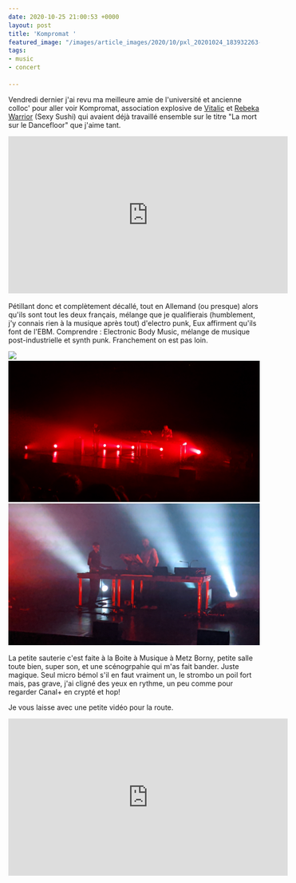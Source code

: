 ```yaml
---
date: 2020-10-25 21:00:53 +0000
layout: post
title: 'Kompromat '
featured_image: "/images/article_images/2020/10/pxl_20201024_183932263-night.jpg"
tags:
- music
- concert

---
```

Vendredi dernier j'ai revu ma meilleure amie de l'université et ancienne colloc' pour aller voir Kompromat, association explosive de [Vitalic](https://fr.wikipedia.org/wiki/Vitalic) et [Rebeka Warrior](https://fr.wikipedia.org/wiki/Julia_Lano%C3%AB) (Sexy Sushi) qui avaient déjà travaillé ensemble sur le titre "La mort sur le Dancefloor" que j'aime tant. 

<iframe width="560" height="315" src="https://www.youtube.com/embed/pimc2Wy1Sg0" frameborder="0" allow="accelerometer; autoplay; clipboard-write; encrypted-media; gyroscope; picture-in-picture" allowfullscreen></iframe>

Pétillant donc et complètement décallé, tout en Allemand (ou presque) alors qu'ils sont tout les deux français, mélange que je qualifierais (humblement, j'y connais rien à la musique après tout) d'electro punk, Eux affirment qu'ils font de l'EBM. Comprendre : Electronic Body Music, mélange de musique post-industrielle et synth punk. Franchement on est pas loin.

<div class="gallery" data-columns="3">
  <img src="/images/article_images/2020/10/pxl_2_201024_183932263-night.jpg">
  <img src="/images/article_images/2020/10/pxl_20201024_184232199-night.jpg">
  <img src="/images/article_images/2020/10/pxl_20201024_185403939-night.jpg">
</div>

La petite sauterie c'est faite à la Boite à Musique à Metz Borny, petite salle toute bien, super son, et une scénogrpahie qui m'as fait bander. Juste magique. Seul micro bémol s'il en faut vraiment un, le strombo un poil fort mais, pas grave, j'ai cligné des yeux en rythme, un peu comme pour regarder Canal+ en crypté et hop! 

Je vous laisse avec une petite vidéo pour la route.

<iframe width="560" height="315" src="https://www.youtube.com/embed/X3ZiRJswuv4" frameborder="0" allow="accelerometer; autoplay; clipboard-write; encrypted-media; gyroscope; picture-in-picture" allowfullscreen></iframe>